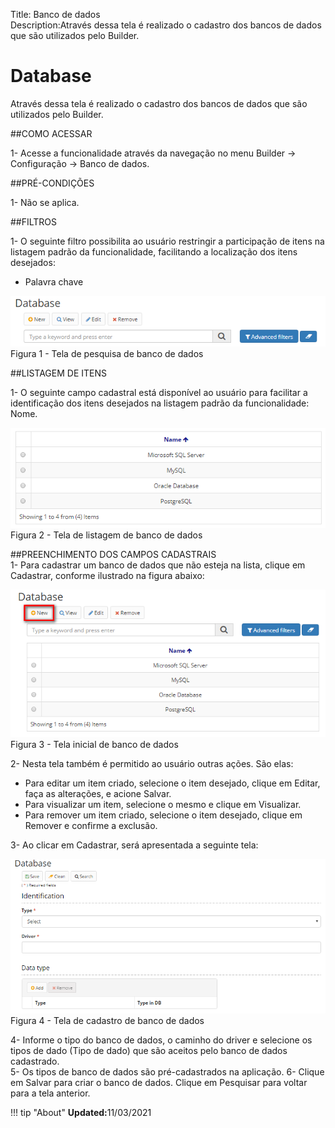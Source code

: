 Title: Banco de dados  
Description:Através dessa tela é realizado o cadastro dos bancos de dados que são utilizados pelo Builder.  

# Database  

Através dessa tela é realizado o cadastro dos bancos de dados que são utilizados pelo Builder.    

##COMO ACESSAR    

1- Acesse a funcionalidade através da navegação no menu Builder → Configuração → Banco de dados.    

##PRÉ-CONDIÇÕES  

1- Não se aplica.  

##FILTROS    

1- O seguinte filtro possibilita ao usuário restringir a participação de itens na listagem padrão da funcionalidade, facilitando a localização dos itens desejados:    

 - Palavra chave       
 
 ![Screenshot](images/Data-Search.png)    
Figura 1 - Tela de pesquisa de banco de dados      
 
##LISTAGEM DE ITENS    
 
1- O seguinte campo cadastral está disponível ao usuário para facilitar a identificação dos itens desejados na listagem padrão da funcionalidade: Nome.  

 ![Screenshot](images/Data-Items.png)   
Figura 2 - Tela de listagem de banco de dados    
 
##PREENCHIMENTO DOS CAMPOS CADASTRAIS    
1- Para cadastrar um banco de dados que não esteja na lista, clique em Cadastrar, conforme ilustrado na figura abaixo:    

 ![Screenshot](images/Data-Home.png)   
Figura 3 - Tela inicial de banco de dados    

2- Nesta tela também é permitido ao usuário outras ações. São elas:   
  - Para editar um item criado, selecione o item desejado, clique em Editar, faça as alterações, e acione Salvar.    
  - Para visualizar um item, selecione o mesmo e clique em Visualizar.    
  - Para remover um item criado, selecione o item desejado, clique em Remover e confirme a exclusão.    
  
3- Ao clicar em Cadastrar, será apresentada a seguinte tela:    

 ![Screenshot](images/Data-register.png)   
Figura 4 - Tela de cadastro de banco de dados    

4- Informe o tipo do banco de dados, o caminho do driver e selecione os tipos de dado (Tipo de dado) que são aceitos pelo banco de dados cadastrado.    
5- Os tipos de banco de dados são pré-cadastrados na aplicação. 
6- Clique em Salvar para criar o banco de dados. Clique em Pesquisar para voltar para a tela anterior.    

!!! tip "About"
    <b>Updated:</b>11/03/2021
